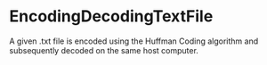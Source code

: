 # EncodingDecodingTextFile
A given .txt file is encoded using the Huffman Coding algorithm and subsequently decoded on the same host computer.
